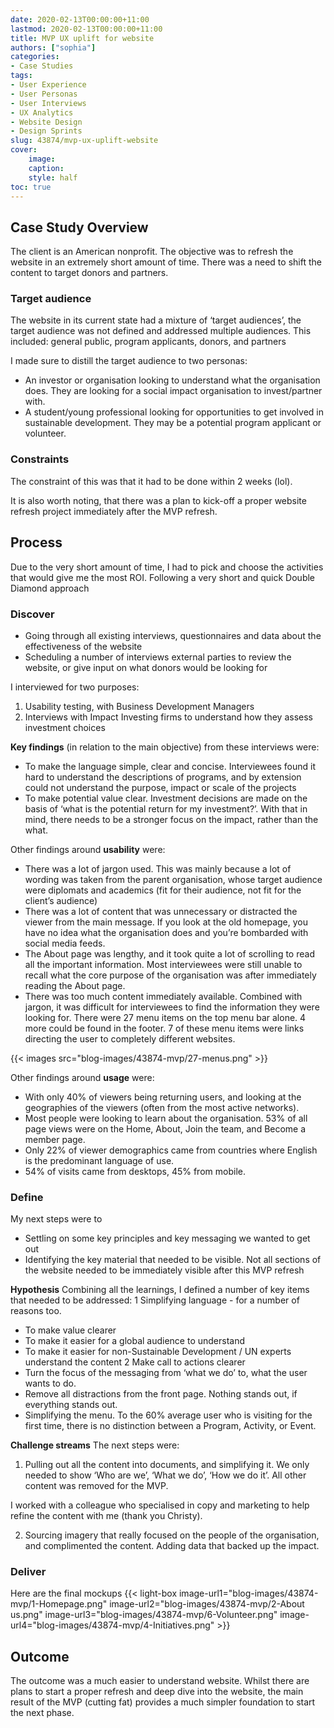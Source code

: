 ```yaml
---
date: 2020-02-13T00:00:00+11:00
lastmod: 2020-02-13T00:00:00+11:00
title: MVP UX uplift for website
authors: ["sophia"]
categories:
- Case Studies
tags:
- User Experience
- User Personas
- User Interviews
- UX Analytics
- Website Design
- Design Sprints
slug: 43874/mvp-ux-uplift-website
cover:
    image: 
    caption: 
    style: half
toc: true
---
```


## Case Study Overview
The client is an American nonprofit. The objective was to refresh the website in an extremely short amount of time. There was a need to shift the content to target donors and partners.

### Target audience
The website in its current state had a mixture of ‘target audiences’, the target audience was not defined and addressed multiple audiences. This included: general public, program applicants, donors, and partners

I made sure to distill the target audience to two personas:
- An investor or organisation looking to understand what the organisation does. They are looking for a social impact organisation to invest/partner with.
- A student/young professional looking for opportunities to get involved in sustainable development. They may be a potential program applicant or volunteer.

### Constraints
The constraint of this was that it had to be done within 2 weeks (lol).

It is also worth noting, that there was a plan to kick-off a proper website refresh project immediately after the MVP refresh.

## Process
Due to the very short amount of time, I had to pick and choose the activities that would give me the most ROI. Following a very short and quick Double Diamond approach

### Discover
- Going through all existing interviews, questionnaires and data about the effectiveness of the website
- Scheduling a number of interviews external parties to review the website, or give input on what donors would be looking for

I interviewed for two purposes:
1. Usability testing, with Business Development Managers
2. Interviews with Impact Investing firms to understand how they assess investment choices

**Key findings** (in relation to the main objective) from these interviews were:
- To make the language simple, clear and concise. Interviewees found it hard to understand the descriptions of programs, and by extension could not understand the purpose, impact or scale of the projects
- To make potential value clear. Investment decisions are made on the basis of ‘what is the potential return for my investment?’. With that in mind, there needs to be a stronger focus on the impact, rather than the what.

Other findings around **usability** were:
- There was a lot of jargon used. This was mainly because a lot of wording was taken from the parent organisation, whose target audience were diplomats and academics (fit for their audience, not fit for the client’s audience)
- There was a lot of content that was unnecessary or distracted the viewer from the main message. If you look at the old homepage, you have no idea what the organisation does and you’re bombarded with social media feeds. 
- The About page was lengthy, and it took quite a lot of scrolling to read all the important information. Most interviewees were still unable to recall what the core purpose of the organisation was after immediately reading the About page.
- There was too much content immediately available. Combined with jargon, it was difficult for interviewees to find the information they were looking for. There were 27 menu items on the top menu bar alone. 4 more could be found in the footer. 7 of these menu items were links directing the user to completely different websites.

{{< images src="blog-images/43874-mvp/27-menus.png" >}}


Other findings around **usage** were:
- With only 40% of viewers being returning users, and looking at the geographies of the viewers (often from the most active networks). 
- Most people were looking to learn about the organisation. 53% of all page views were on the Home, About, Join the team, and Become a member page.
- Only 22% of viewer demographics came from countries where English is the predominant language of use.
- 54% of visits came from desktops, 45% from mobile.

### Define

My next steps were to
- Settling on some key principles and key messaging we wanted to get out
- Identifying the key material that needed to be visible. Not all sections of the website needed to be immediately visible after this MVP refresh


**Hypothesis**
Combining all the learnings, I defined a number of key items that needed to be addressed:
1 Simplifying language - for a number of reasons too.
- To make value clearer
- To make it easier for a global audience to understand
- To make it easier for non-Sustainable Development / UN experts understand the content
2 Make call to actions clearer
- Turn the focus of the messaging from ‘what we do’ to, what the user wants to do.  
- Remove all distractions from the front page. Nothing stands out, if everything stands out.
- Simplifying the menu. To the 60% average user who is visiting for the first time, there is no distinction between a Program, Activity, or Event.



**Challenge streams**
The next steps were:

1. Pulling out all the content into documents, and simplifying it. We only needed to show ‘Who are we’, ‘What we do’, ‘How we do it’. All other content was removed for the MVP.

I worked with a colleague who specialised in copy and marketing to help refine the content with me (thank you Christy). 

2. Sourcing imagery that really focused on the people of the organisation, and complimented the content. Adding data that backed up the impact.



### Deliver
Here are the final mockups
{{< light-box image-url1="blog-images/43874-mvp/1-Homepage.png" 
image-url2="blog-images/43874-mvp/2-About us.png" image-url3="blog-images/43874-mvp/6-Volunteer.png" image-url4="blog-images/43874-mvp/4-Initiatives.png" >}}

## Outcome

The outcome was a much easier to understand website. Whilst there are plans to start a proper refresh and deep dive into the website, the main result of the MVP (cutting fat) provides a much simpler foundation to start the next phase.

